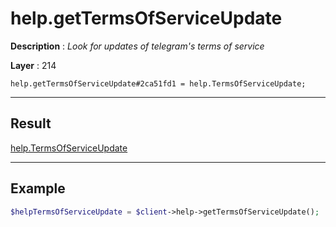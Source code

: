 # help.getTermsOfServiceUpdate

**Description** : *Look for updates of telegram&#039;s terms of service*

**Layer** : 214

```tl
help.getTermsOfServiceUpdate#2ca51fd1 = help.TermsOfServiceUpdate;
```

---

## Result

[help.TermsOfServiceUpdate](type/help.TermsOfServiceUpdate)

---

## Example

```php
$helpTermsOfServiceUpdate = $client->help->getTermsOfServiceUpdate();
```